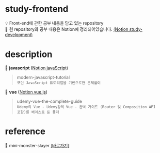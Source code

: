 # study-frontend # 

💡 Front-end에 관한 공부 내용을 담고 있는 repository
<br>📗 현 repository의 공부 내용은 Notion에 정리되어있습니다. [(Notion study-development)](https://www.notion.so/study-development-63840dff74da48778fe796266b015e25#c0f696145a0947e88b92dd60b4ca3d84)

# description

📁 **javascript** ([Notion javaScript](https://pacific-flier-fbd.notion.site/javaScript-c005ac159c6d4cbda2e2a4722296f3bc))

> modern-javascript-tutorial
<br> `모던 JavaScript 튜토리얼을 기반으로한 문제풀이`

📁 **vue** ([Notion vue.js](https://pacific-flier-fbd.notion.site/vue-js-9d35b717e14b48629d1fbd34c24148d9))

> udemy-vue-the-complete-guide
<br> `Udemy의 Vue - Udemy강의 Vue - 완벽 가이드 (Router 및 Composition API 포함)를 베이스로 둔 폴더`

# reference

💼 mini-monster-slayer [[바로가기]](https://github.com/Sun-mie/mini-monster-slayer)

